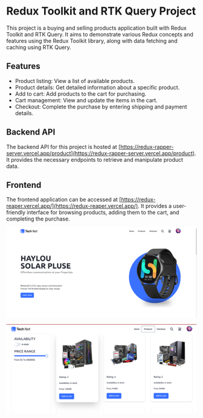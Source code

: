 # Redux Toolkit and RTK Query Project

This project is a buying and selling products application built with Redux
Toolkit and RTK Query. It aims to demonstrate various Redux concepts and
features using the Redux Toolkit library, along with data fetching and caching
using RTK Query.

## Features

- Product listing: View a list of available products.
- Product details: Get detailed information about a specific product.
- Add to cart: Add products to the cart for purchasing.
- Cart management: View and update the items in the cart.
- Checkout: Complete the purchase by entering shipping and payment details.

## Backend API

The backend API for this project is hosted at
[https://redux-rapper-server.vercel.app/product](https://redux-rapper-server.vercel.app/product).
It provides the necessary endpoints to retrieve and manipulate product data.

## Frontend

The frontend application can be accessed at
[https://redux-reaper.vercel.app/](https://redux-reaper.vercel.app/). It
provides a user-friendly interface for browsing products, adding them to the
cart, and completing the purchase.

![Home Page](./public/image.png)

![All products page](./public/image-1.png)
